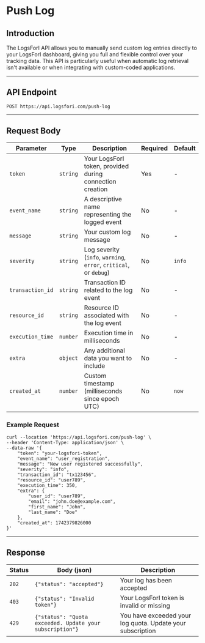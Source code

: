 # Push Log

## Introduction

The LogsForI API allows you to manually send custom log entries directly to your LogsForI dashboard, giving you full and flexible control over your tracking data. This API is particularly useful when automatic log retrieval isn't available or when integrating with custom-coded applications.

---

## API Endpoint

```
POST https://api.logsfori.com/push-log
```

---

## Request Body

| Parameter        | Type     | Description                                                       | Required | Default |
| ---------------- | -------- | ----------------------------------------------------------------- | -------- | ------- |
| `token`          | `string` | Your LogsForI token, provided during connection creation          | Yes      | -       |
| `event_name`     | `string` | A descriptive name representing the logged event                  | No       | -       |
| `message`        | `string` | Your custom log message                                           | No       | -       |
| `severity`       | `string` | Log severity (`info`, `warning`, `error`, `critical`, or `debug`) | No       | `info`  |
| `transaction_id` | `string` | Transaction ID related to the log event                           | No       | -       |
| `resource_id`    | `string` | Resource ID associated with the log event                         | No       | -       |
| `execution_time` | `number` | Execution time in milliseconds                                    | No       | -       |
| `extra`          | `object` | Any additional data you want to include                           | No       | -       |
| `created_at`     | `number` | Custom timestamp (milliseconds since epoch UTC)                   | No       | `now`   |

### Example Request

```curl
curl --location 'https://api.logsfori.com/push-log' \
--header 'Content-Type: application/json' \
--data-raw '{
    "token": "your-logsfori-token",
    "event_name": "user_registration",
    "message": "New user registered successfully",
    "severity": "info",
    "transaction_id": "tx123456",
    "resource_id": "user789",
    "execution_time": 350,
    "extra": {
        "user_id": "user789",
        "email": "john.doe@example.com",
        "first_name": "John",
        "last_name": "Doe"
    },
    "created_at": 1742379826000
}'
```

---

## Response

| Status | Body (json)                                              | Description                                                |
| ------ | -------------------------------------------------------- | ---------------------------------------------------------- |
| `202`  | `{"status": "accepted"}`                                 | Your log has been accepted                                 |
| `403`  | `{"status": "Invalid token"}`                            | Your LogsForI token is invalid or missing                  |
| `429`  | `{"status": "Quota exceeded. Update your subscription"}` | You have exceeded your log quota. Update your subscription |
